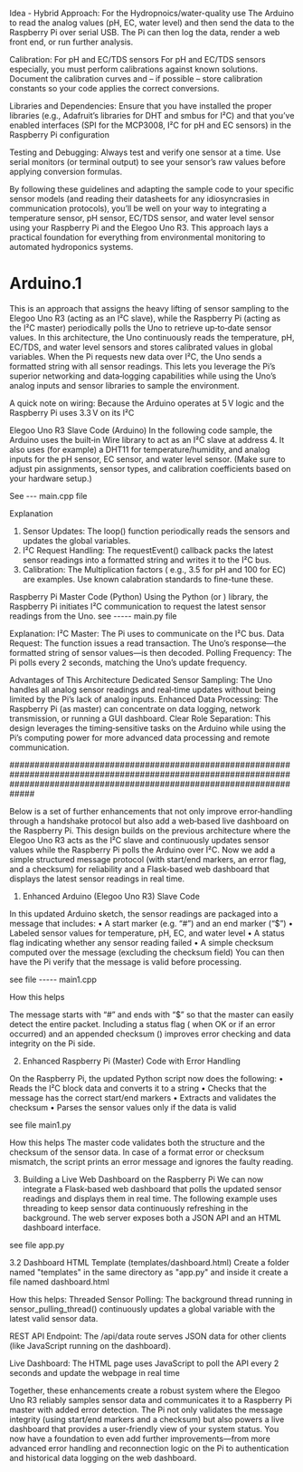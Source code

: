 Idea - 
Hybrid Approach:
For the Hydropnoics/water-quality use The Arduino to read the  analog values (pH, EC, water level) and then send the data  to the Raspberry Pi over serial USB. The Pi can then log the data, render a web front end, or run further analysis.

Calibration:
For pH and EC/TDS sensors
For pH and EC/TDS sensors especially, you must perform calibrations against known solutions. Document the calibration curves and – if possible – store calibration constants so your code applies the correct conversions. 

Libraries and Dependencies:
Ensure that you have installed the proper libraries (e.g., Adafruit’s libraries for DHT and smbus for I²C) and that you’ve enabled interfaces (SPI for the MCP3008, I²C for pH and EC sensors) in the Raspberry Pi configuration

Testing and Debugging:
Always test and verify one sensor at a time. Use serial monitors (or terminal output) to see your sensor’s raw values before applying conversion formulas.

By following these guidelines and adapting the sample code to your specific sensor models (and reading their datasheets for any idiosyncrasies in communication protocols), you’ll be well on your way to integrating a temperature sensor, pH sensor, EC/TDS sensor, and water level sensor using your Raspberry Pi and the Elegoo Uno R3. This approach lays a practical foundation for everything from environmental monitoring to automated hydroponics systems.

# Arduino.1
This is an approach that assigns the heavy lifting of sensor sampling to the Elegoo Uno R3 (acting as an I²C slave), 
while the Raspberry Pi (acting as the I²C master) periodically polls the Uno to retrieve up‑to‑date sensor values. 
In this architecture, the Uno continuously reads the temperature, pH, EC/TDS, and water level sensors and stores 
calibrated values in global variables. When the Pi requests new data over I²C, the Uno sends a formatted string with all sensor readings. 
This lets you leverage the Pi’s superior networking and data‑logging capabilities while using the Uno’s analog inputs and sensor libraries to sample the environment.

A quick note on wiring:
Because the Arduino operates at 5 V logic and the Raspberry Pi uses 3.3 V on its I²C 

Elegoo Uno R3 Slave Code (Arduino)
In the following code sample, the Arduino uses the built‑in Wire library to act as an I²C slave at address 4. 
It also uses (for example) a DHT11 for temperature/humidity, and analog inputs for the pH sensor, EC sensor, and water level sensor. 
(Make sure to adjust pin assignments, sensor types, and calibration coefficients based on your hardware setup.)

See --- main.cpp file

Explanation

1. Sensor Updates: The loop() function periodically reads the sensors and updates the global variables.
2. I²C Request Handling: The requestEvent() callback packs the latest sensor readings into a formatted string  and writes it to the I²C bus.
3. Calibration:  The Multiplication factors ( e.g., 3.5 for pH and 100 for EC) are examples. Use known calabration standards to fine-tune these.

Raspberry Pi Master Code (Python)
Using the Python  (or ) library, the Raspberry Pi initiates I²C communication to request the latest sensor readings from the Uno.
see ----- main.py file

Explanation:
I²C Master: The Pi uses  to communicate on the I²C bus.
Data Request: The  function issues a read transaction. The Uno’s response—the formatted string of sensor values—is then decoded.
Polling Frequency: The Pi polls every 2 seconds, matching the Uno’s update frequency.

Advantages of This Architecture
Dedicated Sensor Sampling: The Uno handles all analog sensor readings and real‑time updates without being limited by the Pi’s lack of analog inputs.
Enhanced Data Processing: The Raspberry Pi (as master) can concentrate on data logging, network transmission, or running a GUI dashboard.
Clear Role Separation: This design leverages the timing‐sensitive tasks on the Arduino while using the Pi’s computing power for more advanced data processing and remote communication.

#############################################################################################################################################################################


Below is a set of further enhancements that not only improve error‐handling through a handshake protocol but also add a web‑based live dashboard on the Raspberry Pi. This design builds on the previous architecture where the Elegoo Uno R3 acts as the I²C slave and continuously updates sensor values while the Raspberry Pi polls the Arduino over I²C. Now we add a simple structured message protocol (with start/end markers, an error flag, and a checksum) for reliability and a Flask‑based web dashboard that displays the latest sensor readings in real time.

1. Enhanced Arduino (Elegoo Uno R3) Slave Code

In this updated Arduino sketch, the sensor readings are packaged into a message that includes:
• A start marker (e.g. “#”) and an end marker (“$”)
• Labeled sensor values for temperature, pH, EC, and water level
• A status flag indicating whether any sensor reading failed
• A simple checksum computed over the message (excluding the checksum field)
You can then have the Pi verify that the message is valid before processing.

see file ----- main1.cpp

How this helps

The message starts with “#” and ends with “$” so that the master can easily detect the entire packet.
Including a status flag ( when OK or  if an error occurred) and an appended checksum () improves error checking and data integrity on the Pi side.

2. Enhanced Raspberry Pi (Master) Code with Error Handling

On the Raspberry Pi, the updated Python script now does the following:
• Reads the I²C block data and converts it to a string
• Checks that the message has the correct start/end markers
• Extracts and validates the checksum
• Parses the sensor values only if the data is valid

see file main1.py

How this helps
The master code validates both the structure and the checksum of the sensor data.
In case of a format error or checksum mismatch, the script prints an error message and ignores the faulty reading.

3. Building a Live Web Dashboard on the Raspberry Pi
We can now integrate a Flask‑based web dashboard that polls the updated sensor readings and displays them in real time. The following example uses threading to keep sensor data continuously refreshing in the background. The web server exposes both a JSON API and an HTML dashboard interface.

see file app.py

3.2 Dashboard HTML Template (templates/dashboard.html)
Create a folder named "templates"  in the same directory as "app.py"  and inside it create a file named dashboard.html

How this helps:
Threaded Sensor Polling: The background thread running in sensor_pulling_thread() continuously updates a global variable with the latest valid sensor data.

REST API Endpoint: The /api/data route serves JSON data for other clients (like JavaScript running on the dashboard).

Live Dashboard: The HTML page uses JavaScript to poll the API every 2 seconds and update the webpage in real time

Together, these enhancements create a robust system where the Elegoo Uno R3 reliably samples sensor data and communicates it to a Raspberry Pi master with added error detection. The Pi not only validates the message integrity (using start/end markers and a checksum) but also powers a live dashboard that provides a user-friendly view of your system status.
You now have a foundation to even add further improvements—from more advanced error handling and reconnection logic on the Pi to authentication and historical data logging on the web dashboard. 



